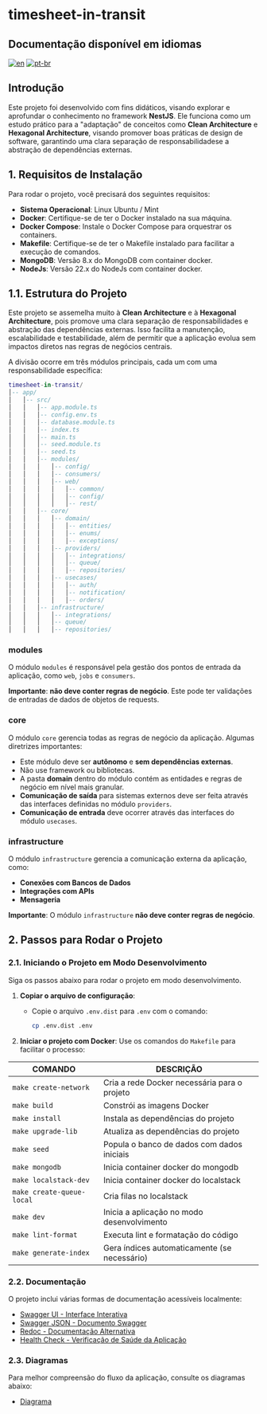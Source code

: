 # timesheet-in-transit

## Documentação disponível em idiomas

[![en](https://img.shields.io/badge/lang-en-blue.svg)](README.md)
[![pt-br](https://img.shields.io/badge/lang-pt--br-green.svg)](README.pt-br.md)

## Introdução

Este projeto foi desenvolvido com fins didáticos, visando explorar e aprofundar o conhecimento no framework **NestJS**.
Ele funciona como um estudo prático para a "adaptação" de conceitos como **Clean Architecture** e
**Hexagonal Architecture**, visando promover boas práticas de design de software, garantindo uma clara
separação de responsabilidadese a abstração de dependências externas.

## 1. Requisitos de Instalação

Para rodar o projeto, você precisará dos seguintes requisitos:

* **Sistema Operacional**: Linux Ubuntu / Mint
* **Docker**: Certifique-se de ter o Docker instalado na sua máquina.
* **Docker Compose**: Instale o Docker Compose para orquestrar os containers.
* **Makefile**: Certifique-se de ter o Makefile instalado para facilitar a execução de comandos.
* **MongoDB**: Versão 8.x do MongoDB com container docker.
* **NodeJs**: Versão 22.x do NodeJs com container docker.

## 1.1. Estrutura do Projeto

Este projeto se assemelha muito à **Clean Architecture** e à **Hexagonal Architecture**, pois promove uma clara
separação de responsabilidades e abstração das dependências externas.
Isso facilita a manutenção, escalabilidade e testabilidade, além de permitir que a aplicação evolua sem impactos diretos
nas regras de negócios centrais.

A divisão ocorre em três módulos principais, cada um com uma responsabilidade específica:

```lua
timesheet-in-transit/
│-- app/
│   │-- src/
│   │   │-- app.module.ts
│   │   │-- config.env.ts
│   │   │-- database.module.ts
│   │   │-- index.ts
│   │   │-- main.ts
│   │   │-- seed.module.ts
│   │   │-- seed.ts
│   │   │-- modules/
│   │   │   │-- config/
│   │   │   │-- consumers/
│   │   │   │-- web/
│   │   │   │   │-- common/
│   │   │   │   │-- config/
│   │   │   │   │-- rest/
│   │   │-- core/
│   │   │   │-- domain/
│   │   │   │   │-- entities/
│   │   │   │   │-- enums/
│   │   │   │   │-- exceptions/
│   │   │   │-- providers/
│   │   │   │   │-- integrations/
│   │   │   │   │-- queue/
│   │   │   │   │-- repositories/
│   │   │   │-- usecases/
│   │   │   │   │-- auth/
│   │   │   │   │-- notification/
│   │   │   │   │-- orders/
│   │   │-- infrastructure/
│   │   │   │-- integrations/
│   │   │   │-- queue/
│   │   │   │-- repositories/
```

### **modules**

O módulo `modules` é responsável pela gestão dos pontos de entrada da aplicação, como `web`, `jobs` e
`consumers`.

**Importante**: **não deve conter regras de negócio**. Este pode ter validações de entradas de dados
de objetos de requests.

### **core**

O módulo `core` gerencia todas as regras de negócio da aplicação. Algumas diretrizes importantes:

- Este módulo deve ser **autônomo** e **sem dependências externas**.
- Não use framework ou bibliotecas.
- A pasta **domain** dentro do módulo contém as entidades e regras de negócio em nível mais granular.
- **Comunicação de saída** para sistemas externos deve ser feita através das interfaces definidas no módulo `providers`.
- **Comunicação de entrada** deve ocorrer através das interfaces do módulo `usecases`.

### **infrastructure**

O módulo `infrastructure` gerencia a comunicação externa da aplicação, como:

- **Conexões com Bancos de Dados**
- **Integrações com APIs**
- **Mensageria**

**Importante**: O módulo `infrastructure` **não deve conter regras de negócio**.

## 2. Passos para Rodar o Projeto

### 2.1. Iniciando o Projeto em Modo Desenvolvimento

Siga os passos abaixo para rodar o projeto em modo desenvolvimento.

1. **Copiar o arquivo de configuração**:
    - Copie o arquivo `.env.dist` para `.env` com o comando:
      ```bash
      cp .env.dist .env
      ```

2. **Iniciar o projeto com Docker**:
   Use os comandos do `Makefile` para facilitar o processo:

| COMANDO                   | DESCRIÇÃO                                    |
|---------------------------|----------------------------------------------|
| `make create-network`     | Cria a rede Docker necessária para o projeto |
| `make build`              | Constrói as imagens Docker                   |
| `make install`            | Instala as dependências do projeto           |
| `make upgrade-lib`        | Atualiza as dependências do projeto          |
| `make seed`               | Popula o banco de dados com dados iniciais   |
| `make mongodb`            | Inicia container docker do mongodb           |
| `make localstack-dev`     | Inicia container docker do localstack        |
| `make create-queue-local` | Cria filas no localstack                     |
| `make dev`                | Inicia a aplicação no modo desenvolvimento   |
| `make lint-format`        | Executa lint e formatação do código          |
| `make generate-index`     | Gera índices automaticamente (se necessário) |

### 2.2. Documentação

O projeto inclui várias formas de documentação acessíveis localmente:

- [Swagger UI - Interface Interativa](http://localhost:3000/swagger-doc)
- [Swagger JSON - Documento Swagger](http://localhost:3000/swagger-doc-json)
- [Redoc - Documentação Alternativa](http://localhost:3000/docs)
- [Health Check - Verificação de Saúde da Aplicação](http://localhost:3000/health)

### 2.3. Diagramas

Para melhor compreensão do fluxo da aplicação, consulte os diagramas abaixo:

- [Diagrama](diagram/README.md)